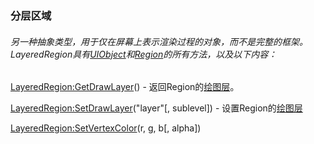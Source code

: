 ### 分层区域

###### 另一种抽象类型，用于仅在屏幕上表示渲染过程的对象，而不是完整的框架。LayeredRegion具有[UIObject](https://wow.gamepedia.com/Widget_API#UIObject)和[Region](https://wow.gamepedia.com/Widget_API#Region)的所有方法，以及以下内容：

[LayeredRegion:GetDrawLayer](https://wow.gamepedia.com/API_LayeredRegion_GetDrawLayer)\(\) - 返回Region的[绘图层](https://wow.gamepedia.com/Layer)。

[LayeredRegion:SetDrawLayer](https://wow.gamepedia.com/API_LayeredRegion_SetDrawLayer)\("layer"\[, sublevel\]\) - 设置Region的[绘图层](https://wow.gamepedia.com/Layer)

[LayeredRegion:SetVertexColor](https://wow.gamepedia.com/API_LayeredRegion_SetVertexColor)\(r, g, b\[, alpha\]\)

